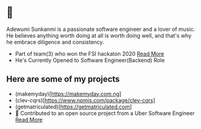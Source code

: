 # 👋
  Adewumi Sunkanmi is a passionate software engineer and a lover of music.
  He believes anything worth doing at all is worth doing well, and that's why he embrace diligence and consistency.
- Part of team(3) who won the FSI hackaton 2020 [Read More](https://firebasestorage.googleapis.com/v0/b/oaiup-ee651.appspot.com/o/Screenshot%20(88).png?alt=media&token=dfa3b582-c872-4d08-9681-7a01d935ac31)
- He's Currently Opened to Software Engineer(Backend) Role
## Here are some of my projects
- (makemyday)[https://makemyday.com.ng]
- (clev-cqrs)[https://www.npmjs.com/package/clev-cqrs]
- (getmatriculated)[https://getmatriculated.com]
- 👯 Contributed to an open source project from a Uber Software Engineer [Read More](https://github.com/trekhleb/javascript-algorithms/pull/517)

